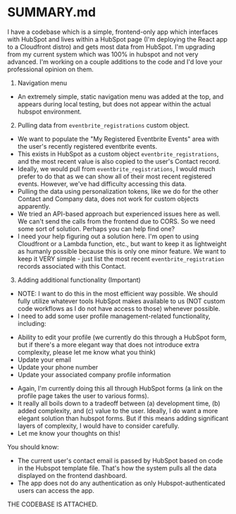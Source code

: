 # SUMMARY.md

I have a codebase which is a simple, frontend-only app which interfaces with HubSpot and lives within a HubSpot page (I'm deploying the React app to a Cloudfront distro) and gets most data from HubSpot. I'm upgrading from my current system which was 100% in hubspot and not very advanced. I'm working on a couple additions to the code and I'd love your professional opinion on them. 

1. Navigation menu
- An extremely simple, static navigation menu was added at the top, and appears during local testing, but does not appear within the actual hubspot environment. 

2. Pulling data from `eventbrite_registrations` custom object. 
- We want to populate the "My Registered Eventbrite Events" area with the user's recently registered eventbrite events. 
- This exists in HubSpot as a custom object `eventbrite_registrations`, and the most recent value is also copied to the user's Contact record. 
- Ideally, we would pull from `eventbrite_registrations`, I would much prefer to do that as we can show all of their most recent registered events. However, we've had difficulty accessing this data. 
- Pulling the data using personalization tokens, like we do for the other Contact and Company data, does not work for custom objects apparently. 
- We tried an API-based approach but experienced issues here as well. We can't send the calls from the frontend due to CORS. So we need some sort of solution. Perhaps you can help find one? 
- I need your help figuring out a solution here. I'm open to using Cloudfront or a Lambda function, etc., but want to keep it as lightweight as humanly possible because this is only one minor feature. We want to keep it VERY simple - just list the most recent `eventbrite_registration` records associated with this Contact. 

3. Adding additional functionality (Important)
- NOTE: I want to do this in the most efficient way possible. We should fully utilize whatever tools HubSpot makes available to us (NOT custom code workflows as I do not have access to those) whenever possible. 
- I need to add some user profile management-related functionality, including:
* Ability to edit your profile (we currently do this through a HubSpot form, but if there's a more elegant way that does not introduce extra complexity, please let me know what you think)
* Update your email
* Update your phone number
* Update your associated company profile information 
- Again, I'm currently doing this all through HubSpot forms (a link on the profile page takes the user to various forms). 
- It really all boils down to a tradeoff between (a) development time, (b) added complexity, and (c) value to the user. Ideally, I do want a more elegant solution than hubspot forms. But if this means adding significant layers of complexity, I would have to consider carefully. 
- Let me know your thoughts on this! 

You should know:
- The current user's contact email is passed by HubSpot based on code in the Hubspot template file. That's how the system pulls all the data displayed on the frontend dashboard. 
- The app does not do any authentication as only Hubspot-authenticated users can access the app. 

THE CODEBASE IS ATTACHED.

